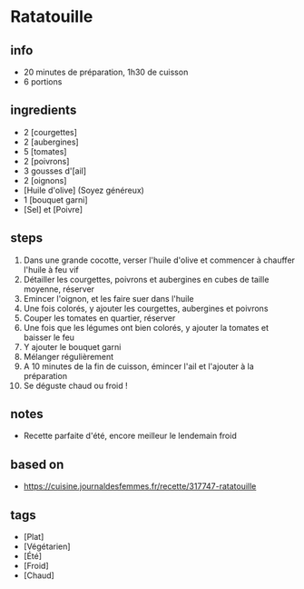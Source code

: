 # Ratatouille

## info  
* 20 minutes de préparation, 1h30 de cuisson
* 6 portions 

## ingredients
* 2 [courgettes]
* 2 [aubergines]
* 5 [tomates] 
* 2 [poivrons]
* 3 gousses d'[ail] 
* 2 [oignons]
* [Huile d'olive] (Soyez généreux)
* 1 [bouquet garni]
* [Sel] et [Poivre]

## steps  
1. Dans une grande cocotte, verser l'huile d'olive et commencer à chauffer l'huile à feu vif
2. Détailler les courgettes, poivrons et aubergines en cubes de taille moyenne, réserver
3. Emincer l'oignon, et les faire suer dans l'huile
4. Une fois colorés, y ajouter les courgettes, aubergines et poivrons
5. Couper les tomates en quartier, réserver
6. Une fois que les légumes ont bien colorés, y ajouter la tomates et baisser le feu
7. Y ajouter le bouquet garni
8. Mélanger régulièrement
9. A 10 minutes de la fin de cuisson, émincer l'ail et l'ajouter à la préparation
10. Se déguste chaud ou froid !

## notes  
* Recette parfaite d'été, encore meilleur le lendemain froid

## based on  
* https://cuisine.journaldesfemmes.fr/recette/317747-ratatouille

## tags
* [Plat]
* [Végétarien]
* [Été]
* [Froid]
* [Chaud]